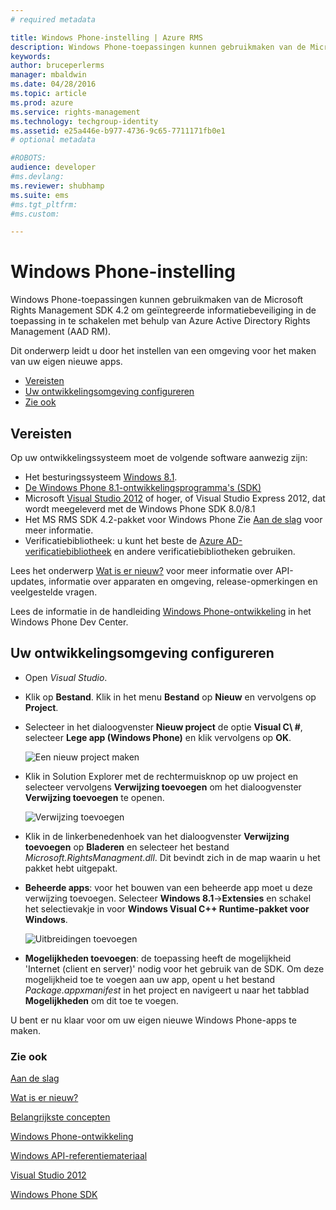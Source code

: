 ```yaml
---
# required metadata

title: Windows Phone-instelling | Azure RMS
description: Windows Phone-toepassingen kunnen gebruikmaken van de Microsoft Rights Management SDK 4.2 om geïntegreerde informatiebeveiliging in de toepassing in te schakelen.
keywords:
author: bruceperlerms
manager: mbaldwin
ms.date: 04/28/2016
ms.topic: article
ms.prod: azure
ms.service: rights-management
ms.technology: techgroup-identity
ms.assetid: e25a446e-b977-4736-9c65-7711171fb0e1
# optional metadata

#ROBOTS:
audience: developer
#ms.devlang:
ms.reviewer: shubhamp
ms.suite: ems
#ms.tgt_pltfrm:
#ms.custom:

---
```


# Windows Phone-instelling


Windows Phone-toepassingen kunnen gebruikmaken van de Microsoft Rights Management SDK 4.2 om geïntegreerde informatiebeveiliging in de toepassing in te schakelen met behulp van Azure Active Directory Rights Management (AAD RM).

Dit onderwerp leidt u door het instellen van een omgeving voor het maken van uw eigen nieuwe apps.

-   [Vereisten](#prerequisites)
-   [Uw ontwikkelingsomgeving configureren](#configuring_your_development_environment)
-   [Zie ook](#see_also)

## Vereisten


Op uw ontwikkelingssysteem moet de volgende software aanwezig zijn:

-   Het besturingssysteem [Windows 8.1](http://windows.microsoft.com/en-US/windows-8/meet).
-   [De Windows Phone 8.1-ontwikkelingsprogramma's (SDK)](http://dev.windowsphone.com/en-us/downloadsdk)
-   Microsoft [Visual Studio 2012](http://www.microsoft.com/visualstudio/eng/products/visual-studio-overview) of hoger, of Visual Studio Express 2012, dat wordt meegeleverd met de Windows Phone SDK 8.0/8.1
-   Het MS RMS SDK 4.2-pakket voor Windows Phone Zie [Aan de slag](get-started.md) voor meer informatie.
-   Verificatiebibliotheek: u kunt het beste de [Azure AD-verificatiebibliotheek](https://msdn.microsoft.com/en-us/library/jj573266.aspx) en andere verificatiebibliotheken gebruiken.

Lees het onderwerp [Wat is er nieuw?](release-notes.md) voor meer informatie over API-updates, informatie over apparaten en omgeving, release-opmerkingen en veelgestelde vragen.

Lees de informatie in de handleiding [Windows Phone-ontwikkeling](https://msdn.microsoft.com/en-us/library/windowsphone/develop/ff402535.aspx) in het Windows Phone Dev Center.

## Uw ontwikkelingsomgeving configureren


-   Open *Visual Studio*.
-   Klik op **Bestand**. Klik in het menu **Bestand** op **Nieuw** en vervolgens op **Project**.
-   Selecteer in het dialoogvenster **Nieuw project** de optie **Visual C\ #**, selecteer **Lege app (Windows Phone)** en klik vervolgens op **OK**.

    ![Een nieuw project maken](../media/wpsetup-newproj.png)

-   Klik in Solution Explorer met de rechtermuisknop op uw project en selecteer vervolgens **Verwijzing toevoegen** om het dialoogvenster **Verwijzing toevoegen** te openen.

    ![Verwijzing toevoegen](../media/wpsetup-addref.png)

-   Klik in de linkerbenedenhoek van het dialoogvenster **Verwijzing toevoegen** op **Bladeren** en selecteer het bestand *Microsoft.RightsManagment.dll*. Dit bevindt zich in de map waarin u het pakket hebt uitgepakt.
-   **Beheerde apps**: voor het bouwen van een beheerde app moet u deze verwijzing toevoegen. Selecteer **Windows 8.1**-&gt;**Extensies** en schakel het selectievakje in voor **Windows Visual C++ Runtime-pakket voor Windows**.

    ![Uitbreidingen toevoegen](../media/wpsetup-refmngr.png)

-   **Mogelijkheden toevoegen**: de toepassing heeft de mogelijkheid 'Internet (client en server)' nodig voor het gebruik van de SDK. Om deze mogelijkheid toe te voegen aan uw app, opent u het bestand *Package.appxmanifest* in het project en navigeert u naar het tabblad **Mogelijkheden** om dit toe te voegen.

U bent er nu klaar voor om uw eigen nieuwe Windows Phone-apps te maken.

### Zie ook

[Aan de slag](get-started.md)

[Wat is er nieuw?](release-notes.md)

[Belangrijkste concepten](core-concepts.md)

[Windows Phone-ontwikkeling](https://msdn.microsoft.com/en-us/library/windowsphone/develop/ff402535.aspx)

[Windows API-referentiemateriaal](/rights-management/sdk/4.2/api/winrt/Microsoft.RightsManagement)

[Visual Studio 2012](http://www.microsoft.com/visualstudio/eng/products/visual-studio-overview)

[Windows Phone SDK](http://dev.windowsphone.com/en-us/downloadsdk)

 

 





<!--HONumber=May16_HO2-->


